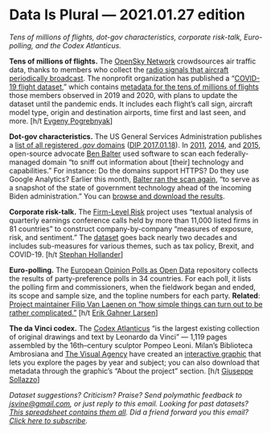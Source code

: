 Data Is Plural — 2021.01.27 edition
===================================

*Tens of millions of flights, dot-gov characteristics, corporate risk-talk, Euro-polling, and the Codex Atlanticus.*


__Tens of millions of flights.__ The [OpenSky Network](https://opensky-network.org) crowdsources air traffic data, thanks to members who collect the [radio signals that aircraft periodically broadcast](https://en.wikipedia.org/wiki/Automatic_Dependent_Surveillance%E2%80%93Broadcast). The nonprofit organization has published a “[COVID-19 flight dataset](https://opensky-network.org/community/blog/item/6-opensky-covid-19-flight-dataset),” which contains [metadata for the tens of millions of flights](https://zenodo.org/record/4419082) those members observed in 2019 and 2020, with plans to update the dataset until the pandemic ends. It includes each flight’s call sign, aircraft model type, origin and destination airports, time first and last seen, and more. [h/t [Evgeny Pogrebnyak](https://twitter.com/PogrebnyakE/status/1347978426322460674)]


__Dot-gov characteristics.__ The US General Services Administration publishes a [list of all registered *.gov* domains](https://github.com/GSA/data/tree/master/dotgov-domains) ([DIP 2017.01.18](https://tinyletter.com/data-is-plural/letters/data-is-plural-2017-01-18-edition)). In [2011](https://ben.balter.com/2011/09/07/analysis-of-federal-executive-domains/), [2014](https://ben.balter.com/2014/07/07/analysis-of-federal-executive-domains-part-deux/), and [2015](https://ben.balter.com/2015/05/11/third-analysis-of-federal-executive-dotgovs/), open-source advocate [Ben Balter](https://ben.balter.com/about/) used software to scan each federally-managed domain “to sniff out information about [their] technology and capabilities.” For instance: Do the domains support HTTPS? Do they use Google Analytics? Earlier this month, [Balter ran the scan again](https://ben.balter.com/2021/01/11/analysis-of-federal-dotgov-domains-pre-biden-edition/), “to serve as a snapshot of the state of government technology ahead of the incoming Biden administration.” You can [browse and download the results](https://ben.balter.com/2021-analysis-of-federal-dotgov-domains/).


__Corporate risk-talk.__ The [Firm-Level Risk](https://www.firmlevelrisk.com/) project uses “textual analysis of quarterly earnings conference calls held by more than 11,000 listed firms in 81 countries” to construct company-by-company “measures of exposure, risk, and sentiment.” The [dataset](https://www.firmlevelrisk.com/download) goes back nearly two decades and includes sub-measures for various themes, such as tax policy, Brexit, and COVID-19. [h/t [Stephan Hollander](https://twitter.com/StephanHollan)]


__Euro-polling.__ The [European Opinion Polls as Open Data](https://github.com/filipvanlaenen/eopaod) repository collects the results of party-preference polls in 34 countries. For each poll, it lists the polling firm and commissioners, when the fieldwork began and ended, its scope and sample size, and the topline numbers for each party. __Related__: [Project maintainer Filip Van Laenen on “how simple things can turn out to be rather complicated.”](https://medium.com/grensesnittet/how-simple-things-quickly-become-complicated-in-software-development-9cf52233226d) [h/t [Erik Gahner Larsen](https://github.com/erikgahner/PolData/commit/c0f0764f9c5b8b429ba71d9ce773967e8c849325)]


__The da Vinci codex.__ The [Codex Atlanticus](https://en.wikipedia.org/wiki/Codex_Atlanticus) “is the largest existing collection of original drawings and text by Leonardo da Vinci” — 1,119 pages assembled by the 16th–century sculptor Pompeo Leoni. Milan’s Biblioteca Ambrosiana and [The Visual Agency](https://thevisualagency.com/about/) have created an [interactive graphic](https://codex-atlanticus.it/) that lets you explore the pages by year and subject; you can also download that metadata through the graphic’s “About the project” section. [h/t [Giuseppe Sollazzo](https://mailchi.mp/817fc600d094/preview-222-in-other-news-4724814)]


*Dataset suggestions? Criticism? Praise? Send polymathic feedback to jsvine@gmail.com, or just reply to this email. Looking for past datasets? [This spreadsheet contains them all](https://docs.google.com/spreadsheets/d/1wZhPLMCHKJvwOkP4juclhjFgqIY8fQFMemwKL2c64vk). Did a friend forward you this email? [Click here to subscribe](https://tinyletter.com/data-is-plural).*